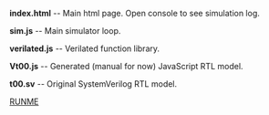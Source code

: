 **index.html** -- Main html page. Open console to see simulation log.

**sim.js** -- Main simulator loop.

**verilated.js** -- Verilated function library.

**Vt00.js** -- Generated (manual for now) JavaScript RTL model.

**t00.sv** -- Original SystemVerilog RTL model.

[RUNME](https://rawgithub.com/drom/verilator.js/master/manual/t00/index.html)

